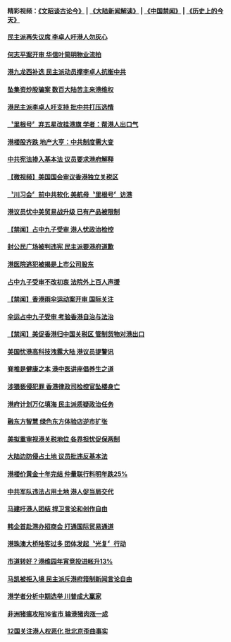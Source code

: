 #### 精彩视频：[《文昭谈古论今》](https://github.com/gfw-breaker/wenzhao/blob/master/README.md?t=11270931) | [《大陆新闻解读》](https://github.com/gfw-breaker/ntdtv-comedy/blob/master/README.md?t=11270931) | [《中国禁闻》](https://github.com/gfw-breaker/ntdtv-news/blob/master/README.md?t=11270931) | [《历史上的今天》](https://github.com/gfw-breaker/today-in-history/blob/master/README.md?t=11270931) 

#### [民主派再失议席 李卓人吁港人勿灰心](../pages/news205/a1400881.md?t=11270931) 

#### [何志平案开审 华信叶简明物业流拍](../pages/news205/a1400833.md?t=11270931) 

#### [港九龙西补选 民主派动员撑李卓人抗衡中共](../pages/news205/a1400746.md?t=11270931) 

#### [坠集资炒股骗案 数百大陆苦主来港维权](../pages/news205/a1400759.md?t=11270931) 

#### [港民主派李卓人吁支持 批中共打压选情](../pages/news205/a1400566.md?t=11270931) 

#### [〝里根号〞弃五星改挂港旗 学者：帮港人出口气](../pages/news205/a1400563.md?t=11270931) 

#### [港楼股齐跌 地产大亨：中共制度需大变](../pages/news205/a1400522.md?t=11270931) 

#### [中共宪法掺入基本法 议员要求港府解释](../pages/news205/a1400428.md?t=11270931) 

#### [【微视频】美国国会审议香港独立关税区](../pages/news205/a1400276.md?t=11270931) 

#### [〝川习会〞前中共软化 美航母〝里根号〞访港](../pages/news205/a1400272.md?t=11270931) 

#### [港议员忧中美贸易战升级 已有产品被限制](../pages/news205/a1400277.md?t=11270931) 

#### [【禁闻】占中九子受审 港人忧政治检控](../pages/news205/a1400130.md?t=11270931) 

#### [封公民广场被判违宪 民主派要港府道歉](../pages/news205/a1400129.md?t=11270931) 

#### [港医院逃犯被揭是上市公司股东](../pages/news205/a1400103.md?t=11270931) 

#### [占中九子受审不改初衷 法院外上百人声援](../pages/news205/a1399956.md?t=11270931) 

#### [【禁闻】香港雨伞运动案开审 国际关注](../pages/news205/a1399991.md?t=11270931) 

#### [伞运占中九子受审 考验香港自治与法治](../pages/news205/a1399973.md?t=11270931) 

#### [【禁闻】美促香港归中国关税区 管制货物对港出口](../pages/news205/a1399861.md?t=11270931) 

#### [美国忧港高科技洩露大陆 港议员提警讯](../pages/news205/a1399858.md?t=11270931) 

#### [脊椎是健康之本 港中医讲座倡养生之道](../pages/news205/a1399855.md?t=11270931) 

#### [涉猥亵侵犯罪 香港律政司检控官坠楼身亡](../pages/news205/a1399724.md?t=11270931) 

#### [港府计划万亿填海 民主派质疑政治任务](../pages/news205/a1399639.md?t=11270931) 

#### [融东方智慧 绿色东方体验店逆市扩张](../pages/news205/a1399611.md?t=11270931) 

#### [美拟重审视港关税地位 各界担忧促保两制](../pages/news205/a1399503.md?t=11270931) 

#### [大陆边防侵占土地 议员批违反基本法](../pages/news205/a1399365.md?t=11270931) 

#### [港楼价黄金十年完结 仲量联行料明年跌25%](../pages/news205/a1399337.md?t=11270931) 

#### [中共军队违法占用土地 港人促当局交代](../pages/news205/a1399200.md?t=11270931) 

#### [马建吁港人团结 捍卫言论和创作自由](../pages/news205/a1399160.md?t=11270931) 

#### [韩企首赴港办招商会 打通国际贸易通道](../pages/news205/a1399063.md?t=11270931) 

#### [港珠澳大桥陆客过多 团体发起〝光复〞行动](../pages/news205/a1398947.md?t=11270931) 

#### [市道转好？港维园年宵竞投进帐升13%](../pages/news205/a1398859.md?t=11270931) 

#### [马凯被拒入境 民主派斥港府箝制新闻言论自由](../pages/news205/a1398738.md?t=11270931) 

#### [港学者分析中期选举 川普成大赢家](../pages/news205/a1398594.md?t=11270931) 

#### [非洲猪瘟攻陷16省市 输港猪肉涨一成](../pages/news205/a1398584.md?t=11270931) 

#### [12国关注港人权恶化 批北京歪曲事实](../pages/news205/a1398457.md?t=11270931) 

